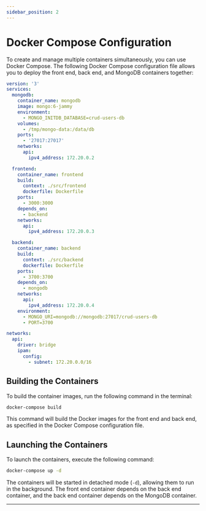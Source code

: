 ```yaml
---
sidebar_position: 2
---
```


# Docker Compose Configuration

To create and manage multiple containers simultaneously, you can use Docker Compose. The following Docker Compose configuration file allows you to deploy the front end, back end, and MongoDB containers together:

```yaml
version: '3'
services:
  mongodb:
    container_name: mongodb
    image: mongo:6-jammy
    environment:
      - MONGO_INITDB_DATABASE=crud-users-db
    volumes:
      - /tmp/mongo-data:/data/db
    ports:
      - '27017:27017'
    networks:
      api:
        ipv4_address: 172.20.0.2

  frontend:
    container_name: frontend
    build:
      context: ./src/frontend
      dockerfile: Dockerfile
    ports:
      - 3000:3000
    depends_on:
      - backend
    networks:
      api:
        ipv4_address: 172.20.0.3

  backend:
    container_name: backend
    build:
      context: ./src/backend
      dockerfile: Dockerfile
    ports:
      - 3700:3700
    depends_on:
      - mongodb
    networks:
      api:
        ipv4_address: 172.20.0.4
    environment:
      - MONGO_URI=mongodb://mongodb:27017/crud-users-db
      - PORT=3700

networks: 
  api: 
    driver: bridge
    ipam:
      config:
        - subnet: 172.20.0.0/16
```

## Building the Containers

To build the container images, run the following command in the terminal:

```bash
docker-compose build
```

This command will build the Docker images for the front end and back end, as specified in the Docker Compose configuration file.

## Launching the Containers

To launch the containers, execute the following command:

```bash
docker-compose up -d
```

The containers will be started in detached mode (`-d`), allowing them to run in the background. The front end container depends on the back end container, and the back end container depends on the MongoDB container.

---